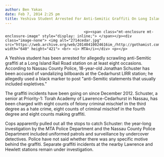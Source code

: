 ```yaml
---
author: Ben Yakas
date: Feb 7, 2014 2:25 pm
title: Yeshiva Student Arrested For Anti-Semitic Graffiti On Long Island
---
```


	
										<p><span class="mt-enclosure mt-enclosure-image" style="display: inline;"> </span></p><div class="image-none"> <img alt="2714cedar.jpg" src="https://web.archive.org/web/20140410024616im_/http://gothamist.com/attachments/byakas/2714cedar.jpg" width="640" height="421"> <br> <i> MTA</i></div> <p></p>

<p>A Yeshiva student has been arrested for allegedly scrawling anti-Semitic graffiti at a Long Island Rail Road station on at least eight occasions. According to Nassau County Police, 18-year-old Jonathan Schuster has been accused of vandalizing billboards at the Cedarhurst LIRR station; he allegedly used a black marker to post &quot;anti-Semitic statements that usually included expletives.&quot;</p>

<p>The graffiti incidents have been going on since December 2012. Schuster, a senior at Priority-1: Torah Academy of Lawrence-Cedarhurst in Nassau, has been charged with eight counts of felony criminal mischief in the third degree as a hate crime, eight counts of criminal mischief in the fourth degree and eight counts making graffiti.</p>

<p>Cops apparently pulled out all the stops to catch Schuster: the year-long investigation by the MTA Police Department and the Nassau County Police Department included uniformed patrols and surveillance by undercover detectives. Police have not said whether there was any specific motive behind the graffiti. Separate graffiti incidents at the nearby Lawrence and Hewlett stations remain under investigation.<br>
 <br>
</p>					
										
									
				
